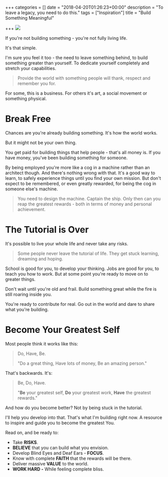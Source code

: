 +++
categories = []
date = "2018-04-20T01:26:23+00:00"
description = "To leave a legacy, you need to do this."
tags = ["Inspiration"]
title = "Build Something Meaningful"

+++
![](/uploads/2018/04/20/buildsomething.jpg)

If you're not building something - you're not fully living life.

It's that simple.

I'm sure you feel it too - the need to leave something behind, to build something greater than yourself. To dedicate yourself completely and stretch your capabilities.

> Provide the world with something people will thank, respect and remember you for.

For some, this is a business. For others it's art, a social movement or something physical.

# Break Free

Chances are you're already building something. It's how the world works.

But it might not be your own thing.

You get paid for building things that help people - that's all money is. If you have money, you've been building something for someone.

By being employed you're more like a cog in a machine rather than an architect though. And there's nothing wrong with that. It's a good way to learn, to safely experience things until you find your own mission. But don't expect to be remembered, or even greatly rewarded, for being the cog in someone else's machine.

> You need to design the machine. Captain the ship. Only then can you reap the greatest rewards - both in terms of money and personal achievement.

# The Tutorial is Over

It's possible to live your whole life and never take any risks.

> Some people never leave the tutorial of life. They get stuck learning, dreaming and hoping.

School is good for you, to develop your thinking. Jobs are good for you, to teach you how to work. But at some point you're ready to move on to greater things.

Don't wait until you're old and frail. Build something great while the fire is still roaring inside you.

You're ready to contribute for real.  Go out in the world and dare to share what you're building.

# Become Your Greatest Self

Most people think it works like this:

> Do, Have, Be.
>
> "Do a great thing, Have lots of money, Be an amazing person."

That's backwards. It's:

> Be, Do, Have.
>
> "**Be** your greatest self, **Do** your greatest work, **Have** the greatest rewards."

And how do you become better? Not by being stuck in the tutorial.

I'll help you develop into that. That's what I'm building right now. A resource to inspire and guide you to become the greatest You.

Read on, and be ready to:

* Take **RISKS**.
* **BELIEVE** that you can build what you envision.
* Develop Blind Eyes and Deaf Ears - **FOCUS**.
* Know with complete **FAITH** that the rewards will be there.
* Deliver massive **VALUE** to the world.
* **WORK HARD -** While feeling complete bliss.